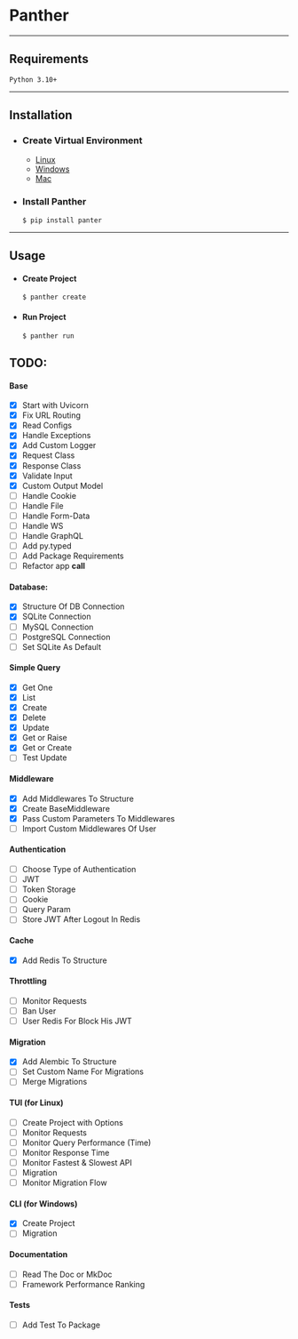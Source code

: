 # Panther
<hr/>

## Requirements
<div class="termy">

```console
Python 3.10+
```
</div>

<hr/>

## Installation

- ### Create Virtual Environment

  * <a href="https://">Linux </a>
  * <a href="https://">Windows </a>
  * <a href="https://">Mac </a>

- ### Install Panther 
    <div class="termy">

    ```console
    $ pip install panter
    ```
    </div>
<hr/>

## Usage
- #### Create Project
    <div class="termy">
    
    ```console
    $ panther create
    ```
    </div>
- #### Run Project
    <div class="termy">
    
    ```console
    $ panther run 
    ```
    </div>

## TODO:

#### Base 
- [x] Start with Uvicorn 
- [x] Fix URL Routing 
- [x] Read Configs 
- [x] Handle Exceptions 
- [x] Add Custom Logger 
- [x] Request Class 
- [x] Response Class 
- [x] Validate Input 
- [x] Custom Output Model 
- [ ] Handle Cookie
- [ ] Handle File 
- [ ] Handle Form-Data
- [ ] Handle WS 
- [ ] Handle GraphQL
- [ ] Add py.typed 
- [ ] Add Package Requirements
- [ ] Refactor app __call__ 

#### Database:
- [x] Structure Of DB Connection
- [x] SQLite Connection
- [ ] MySQL Connection
- [ ] PostgreSQL Connection
- [ ] Set SQLite As Default

#### Simple Query
- [x] Get One 
- [x] List  
- [x] Create 
- [x] Delete 
- [x] Update
- [x] Get or Raise
- [x] Get or Create
- [ ] Test Update

#### Middleware
- [x] Add Middlewares To Structure
- [x] Create BaseMiddleware
- [x] Pass Custom Parameters To Middlewares
- [ ] Import Custom Middlewares Of User

#### Authentication 
- [ ] Choose Type of Authentication 
- [ ] JWT 
- [ ] Token Storage 
- [ ] Cookie 
- [ ] Query Param
- [ ] Store JWT After Logout In Redis

#### Cache
- [x] Add Redis To Structure

#### Throttling
- [ ] Monitor Requests 
- [ ] Ban User 
- [ ] User Redis For Block His JWT

#### Migration 
- [x] Add Alembic To Structure
- [ ] Set Custom Name For Migrations 
- [ ] Merge Migrations 

#### TUI (for Linux)
- [ ] Create Project with Options
- [ ] Monitor Requests  
- [ ] Monitor Query Performance (Time)
- [ ] Monitor Response Time
- [ ] Monitor Fastest & Slowest API
- [ ] Migration
- [ ] Monitor Migration Flow
    
#### CLI (for Windows)
- [x] Create Project 
- [ ] Migration

#### Documentation 
- [ ] Read The Doc or MkDoc 
- [ ] Framework Performance Ranking 

#### Tests 
- [ ] Add Test To Package